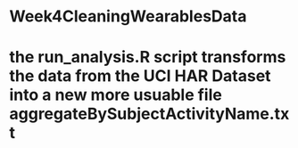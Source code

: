# Week4CleaningWearablesData
# the run_analysis.R script transforms the data from the UCI HAR Dataset into a new more usuable file aggregateBySubjectActivityName.txt